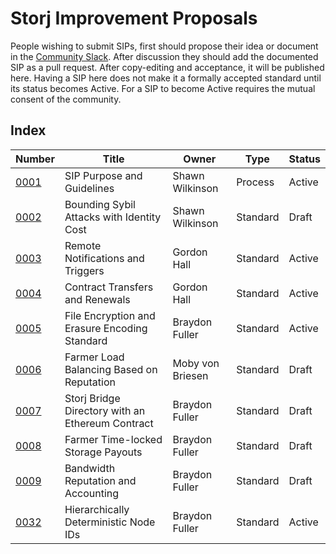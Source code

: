 Storj Improvement Proposals
===========================

People wishing to submit SIPs, first should propose their idea or document in
the [Community Slack](https://storj.io/community.html). After discussion they
should add the documented SIP as a pull request. After copy-editing and
acceptance, it will be published here. Having a SIP here does not make it a
formally accepted standard until its status becomes Active. For a SIP to become
Active requires the mutual consent of the community.

Index
-----

| Number                   | Title                                     | Owner           | Type     | Status |
|--------------------------|-------------------------------------------|-----------------|----------|--------|
| [0001](sip-0001.md)      | SIP Purpose and Guidelines                | Shawn Wilkinson | Process  | Active |
| [0002](sip-0002.md)      | Bounding Sybil Attacks with Identity Cost | Shawn Wilkinson | Standard | Draft  |
| [0003](sip-0003.md)      | Remote Notifications and Triggers         | Gordon Hall     | Standard | Active |
| [0004](sip-0004.md)      | Contract Transfers and Renewals           | Gordon Hall     | Standard | Active |
| [0005](sip-0005.md)      | File Encryption and Erasure Encoding Standard           | Braydon Fuller     | Standard | Active  |
| [0006](sip-0006.md)      | Farmer Load Balancing Based on Reputation | Moby von Briesen | Standard | Draft |
| [0007](sip-0007.md)      | Storj Bridge Directory with an Ethereum Contract | Braydon Fuller  | Standard | Draft |
| [0008](sip-0008.md)      | Farmer Time-locked Storage Payouts | Braydon Fuller  | Standard | Draft |
| [0009](sip-0009.md)      | Bandwidth Reputation and Accounting | Braydon Fuller  | Standard | Draft |
| [0032](sip-0032.md)      | Hierarchically Deterministic Node IDs     | Braydon Fuller  | Standard | Active |
